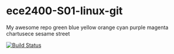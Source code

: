 # ece2400-S01-linux-git
My awesome repo
green
blue
yellow
orange
cyan
purple
magenta
chartusece
sesame street

[![Build Status](https://travis-ci.org/cbatten/ece2400-S01-linux-git.svg?branch=master)](https://travis-ci.org/cbatten/ece2400-S01-linux-git)

